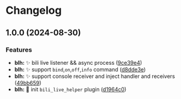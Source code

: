 # Changelog

## 1.0.0 (2024-08-30)


### Features

* **blh:** :sparkles: bili live listener && async process ([9ce39e4](https://github.com/Aimerny/MCDRPlugins/commit/9ce39e4d1de6d8af7d2d3dc4ec0d056a986dde70))
* **blh:** :sparkles: support `bind`,`on`,`off`,`info` command ([d8dde3e](https://github.com/Aimerny/MCDRPlugins/commit/d8dde3e2258d405644cb250930d246a7e2992a1f))
* **blh:** :sparkles: support console receiver and inject handler and receivers ([49bb659](https://github.com/Aimerny/MCDRPlugins/commit/49bb6592cf063abd31516d51ad3d06f4d4c27e5d))
* **blh:** :tada: init `bili_live_helper` plugin ([d1964c0](https://github.com/Aimerny/MCDRPlugins/commit/d1964c0429633ad8af67d5daca6e2722aa0f2c30))
